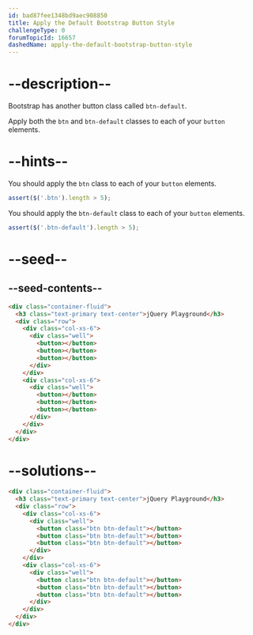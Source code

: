 ```yaml
---
id: bad87fee1348bd9aec908850
title: Apply the Default Bootstrap Button Style
challengeType: 0
forumTopicId: 16657
dashedName: apply-the-default-bootstrap-button-style
---
```


# --description--

Bootstrap has another button class called `btn-default`.

Apply both the `btn` and `btn-default` classes to each of your `button` elements.

# --hints--

You should apply the `btn` class to each of your `button` elements.

```js
assert($('.btn').length > 5);
```

You should apply the `btn-default` class to each of your `button` elements.

```js
assert($('.btn-default').length > 5);
```

# --seed--

## --seed-contents--

```html
<div class="container-fluid">
  <h3 class="text-primary text-center">jQuery Playground</h3>
  <div class="row">
    <div class="col-xs-6">
      <div class="well">
        <button></button>
        <button></button>
        <button></button>
      </div>
    </div>
    <div class="col-xs-6">
      <div class="well">
        <button></button>
        <button></button>
        <button></button>
      </div>
    </div>
  </div>
</div>
```

# --solutions--

```html
<div class="container-fluid">
  <h3 class="text-primary text-center">jQuery Playground</h3>
  <div class="row">
    <div class="col-xs-6">
      <div class="well">
        <button class="btn btn-default"></button>
        <button class="btn btn-default"></button>
        <button class="btn btn-default"></button>
      </div>
    </div>
    <div class="col-xs-6">
      <div class="well">
        <button class="btn btn-default"></button>
        <button class="btn btn-default"></button>
        <button class="btn btn-default"></button>
      </div>
    </div>
  </div>
</div>
```
